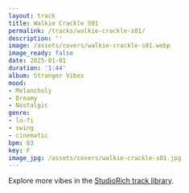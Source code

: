 ```yaml
---
layout: track
title: Walkie Crackle S01
permalink: /tracks/walkie-crackle-s01/
description: ''
image: /assets/covers/walkie-crackle-s01.webp
image_ready: false
date: 2025-01-01
duration: '1:44'
album: Stranger Vibes
mood:
- Melancholy
- Dreamy
- Nostalgic
genre:
- lo-fi
- swing
- cinematic
bpm: 83
key: F
image_jpg: /assets/covers/walkie-crackle-s01.jpg
---
```


Explore more vibes in the [StudioRich track library](/tracks/).
